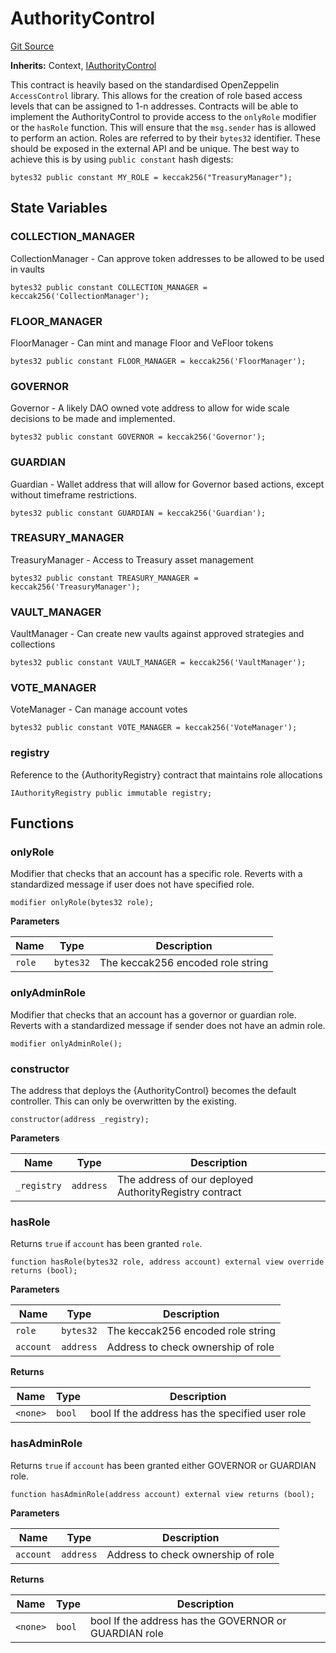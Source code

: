 # AuthorityControl
[Git Source](https://github.com/FloorDAO/floor-v2/blob/c8169a0594ad07a37d169672a50f4155c41be809/src/contracts/authorities/AuthorityControl.sol)

**Inherits:**
Context, [IAuthorityControl](/src/interfaces/authorities/AuthorityControl.sol/contract.IAuthorityControl.md)

This contract is heavily based on the standardised OpenZeppelin `AccessControl` library.
This allows for the creation of role based access levels that can be assigned to 1-n
addresses.
Contracts will be able to implement the AuthorityControl to provide access to the `onlyRole` modifier or the
`hasRole` function. This will ensure that the `msg.sender` has is allowed to perform an action.
Roles are referred to by their `bytes32` identifier. These should be exposed in the external API and be
unique. The best way to achieve this is by using `public constant` hash digests:
```
bytes32 public constant MY_ROLE = keccak256("TreasuryManager");
```


## State Variables
### COLLECTION_MANAGER
CollectionManager - Can approve token addresses to be allowed to be used in vaults


```solidity
bytes32 public constant COLLECTION_MANAGER = keccak256('CollectionManager');
```


### FLOOR_MANAGER
FloorManager - Can mint and manage Floor and VeFloor tokens


```solidity
bytes32 public constant FLOOR_MANAGER = keccak256('FloorManager');
```


### GOVERNOR
Governor - A likely DAO owned vote address to allow for wide scale decisions to
be made and implemented.


```solidity
bytes32 public constant GOVERNOR = keccak256('Governor');
```


### GUARDIAN
Guardian - Wallet address that will allow for Governor based actions, except without
timeframe restrictions.


```solidity
bytes32 public constant GUARDIAN = keccak256('Guardian');
```


### TREASURY_MANAGER
TreasuryManager - Access to Treasury asset management


```solidity
bytes32 public constant TREASURY_MANAGER = keccak256('TreasuryManager');
```


### VAULT_MANAGER
VaultManager - Can create new vaults against approved strategies and collections


```solidity
bytes32 public constant VAULT_MANAGER = keccak256('VaultManager');
```


### VOTE_MANAGER
VoteManager - Can manage account votes


```solidity
bytes32 public constant VOTE_MANAGER = keccak256('VoteManager');
```


### registry
Reference to the {AuthorityRegistry} contract that maintains role allocations


```solidity
IAuthorityRegistry public immutable registry;
```


## Functions
### onlyRole

Modifier that checks that an account has a specific role. Reverts with a
standardized message if user does not have specified role.


```solidity
modifier onlyRole(bytes32 role);
```
**Parameters**

|Name|Type|Description|
|----|----|-----------|
|`role`|`bytes32`|The keccak256 encoded role string|


### onlyAdminRole

Modifier that checks that an account has a governor or guardian role.
Reverts with a standardized message if sender does not have an admin role.


```solidity
modifier onlyAdminRole();
```

### constructor

The address that deploys the {AuthorityControl} becomes the default controller. This
can only be overwritten by the existing.


```solidity
constructor(address _registry);
```
**Parameters**

|Name|Type|Description|
|----|----|-----------|
|`_registry`|`address`|The address of our deployed AuthorityRegistry contract|


### hasRole

Returns `true` if `account` has been granted `role`.


```solidity
function hasRole(bytes32 role, address account) external view override returns (bool);
```
**Parameters**

|Name|Type|Description|
|----|----|-----------|
|`role`|`bytes32`|The keccak256 encoded role string|
|`account`|`address`|Address to check ownership of role|

**Returns**

|Name|Type|Description|
|----|----|-----------|
|`<none>`|`bool`|bool If the address has the specified user role|


### hasAdminRole

Returns `true` if `account` has been granted either GOVERNOR or GUARDIAN role.


```solidity
function hasAdminRole(address account) external view returns (bool);
```
**Parameters**

|Name|Type|Description|
|----|----|-----------|
|`account`|`address`|Address to check ownership of role|

**Returns**

|Name|Type|Description|
|----|----|-----------|
|`<none>`|`bool`|bool If the address has the GOVERNOR or GUARDIAN role|


